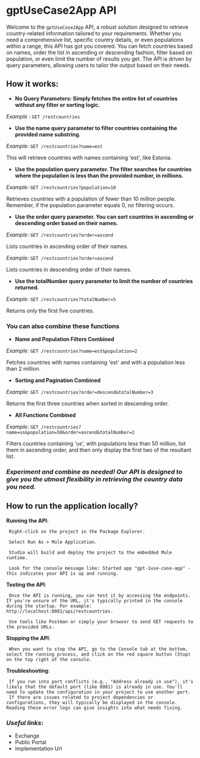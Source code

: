 # gptUseCase2App API
Welcome to the `gptUseCase2App` API, a robust solution designed to retrieve country-related information tailored to your requirements.
Whether you need a comprehensive list, specific country details, or even populations within a range, this API has got you covered. 
You can fetch countries based on names, order the list in ascending or descending fashion, filter based on population, or even limit the number of results you get.
The API is driven by query parameters, allowing users to tailor the output based on their needs.

## How it works:
+ **No Query Parameters: Simply fetches the entire list of countries without any filter or sorting logic.**

_Example_ : `GET /restcountries`


+ **Use the name query parameter to filter countries containing the provided name substring.**

_Example_: `GET /restcountries?name=est`

This will retrieve countries with names containing 'est', like Estonia.

+ **Use the population query parameter. The filter searches for countries where the population is less than the provided number, in millions.**

_Example_: `GET /restcountries?population=10`

Retrieves countries with a population of fewer than 10 million people. Remember, if the population parameter equals 0, no filtering occurs.

+ **Use the order query parameter. You can sort countries in ascending or descending order based on their names.**

 _Example_: `GET /restcountries?order=ascend`

Lists countries in ascending order of their names.

 _Example_: `GET /restcountries?order=ascend`

Lists countries in descending order of their names.

+ **Use the totalNumber query parameter to limit the number of countries returned.**

_Example_: `GET /restcountries?totalNumber=5`

Returns only the first five countries.

### You can also combine these functions

+ **Name and Population Filters Combined**

_Example_: `GET /restcountries?name=est&population=2`

Fetches countries with names containing 'est' and with a population less than 2 million.

+ **Sorting and Pagination Combined**

_Example_: `GET /restcountries?order=descend&totalNumber=3`

Returns the first three countries when sorted in descending order.

+ **All Functions Combined**

_Example_: `GET /restcountries?name=us&population=50&order=ascend&totalNumber=2`

Filters countries containing 'us', with populations less than 50 million, list them in ascending order, and then only display the first two of the resultant list.

### _Experiment and combine as needed! Our API is designed to give you the utmost flexibility in retrieving the country data you need._

## How to run the application locally?

**Running the API**:

     Right-click on the project in the Package Explorer.
    
     Select Run As > Mule Application.
    
     Studio will build and deploy the project to the embedded Mule runtime.
    
     Look for the console message like: Started app "gpt-1use-case-app" - this indicates your API is up and running.
    
 **Testing the API**:
 
     Once the API is running, you can test it by accessing the endpoints. If you're unsure of the URL, it's typically printed in the console during the startup. For example: 
    http://localhost:8081/api/restcountries.
    
     Use tools like Postman or simply your browser to send GET requests to the provided URLs.
    
 **Stopping the API**:
 
     When you want to stop the API, go to the Console tab at the bottom, select the running process, and click on the red square button (Stop) on the top right of the console.
     
 **Troubleshooting**:
 
     If you run into port conflicts (e.g., "Address already in use"), it's likely that the default port (like 8081) is already in use. You'll need to update the configuration in your project to use another port.
     If there are issues related to project dependencies or configurations, they will typically be displayed in the console. Reading these error logs can give insights into what needs fixing.

### _Useful links_:
+ Exchange
+ Public Portal
+ Implementation Url
